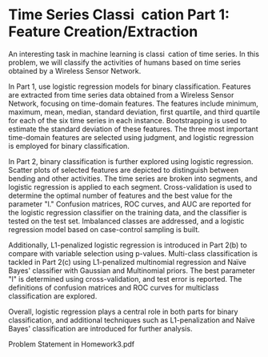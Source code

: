 # Time Series Classi cation Part 1: Feature Creation/Extraction

An interesting task in machine learning is classi cation of time series. In this problem,
we will classify the activities of humans based on time series obtained by a Wireless
Sensor Network.

In Part 1, use logistic regression models for binary classification. Features are extracted from time series data obtained from a Wireless Sensor Network, focusing on time-domain features. The features include minimum, maximum, mean, median, standard deviation, first quartile, and third quartile for each of the six time series in each instance. Bootstrapping is used to estimate the standard deviation of these features. The three most important time-domain features are selected using judgment, and logistic regression is employed for binary classification.

In Part 2, binary classification is further explored using logistic regression. Scatter plots of selected features are depicted to distinguish between bending and other activities. The time series are broken into segments, and logistic regression is applied to each segment. Cross-validation is used to determine the optimal number of features and the best value for the parameter "l." Confusion matrices, ROC curves, and AUC are reported for the logistic regression classifier on the training data, and the classifier is tested on the test set. Imbalanced classes are addressed, and a logistic regression model based on case-control sampling is built.

Additionally, L1-penalized logistic regression is introduced in Part 2(b) to compare with variable selection using p-values. Multi-class classification is tackled in Part 2(c) using L1-penalized multinomial regression and Naïve Bayes' classifier with Gaussian and Multinomial priors. The best parameter "l" is determined using cross-validation, and test error is reported. The definitions of confusion matrices and ROC curves for multiclass classification are explored.

Overall, logistic regression plays a central role in both parts for binary classification, and additional techniques such as L1-penalization and Naïve Bayes' classification are introduced for further analysis.

Problem Statement in Homework3.pdf